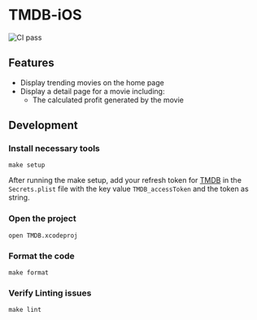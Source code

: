 # TMDB-iOS

![CI pass](https://github.com/Technical-interview-yassir/TMDB-iOS/actions/workflows/main.yml/badge.svg)

## Features

- Display trending movies on the home page
- Display a detail page for a movie including:
  - The calculated profit generated by the movie

## Development

### Install necessary tools

```
make setup
```

After running the make setup, add your refresh token for [TMDB](https://developer.themoviedb.org/docs) in the `Secrets.plist` file with the key value `TMDB_accessToken` and the token as string.

### Open the project

```
open TMDB.xcodeproj
```

### Format the code

```
make format
```

### Verify Linting issues

```
make lint
```